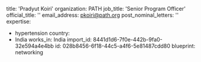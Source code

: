 title: 'Pradyut Koiri'
organization: PATH
job_title: 'Senior Program Officer'
official_title: ''
email_address: pkoiri@path.org
post_nominal_letters: ''
expertise:
  - hypertension
country:
  - India
works_in: India
import_id: 8441d1d6-7f0e-442b-9fa0-32e594a4e4bb
id: 028b8456-6f18-44c5-a4f6-5e81487cdd80
blueprint: networking
